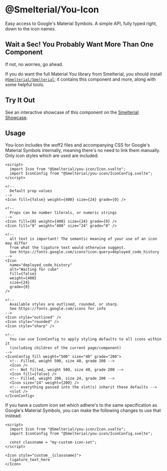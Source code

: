 [`@Smelterial/Smelterial`]: https://npmjs.com/package/@smelterial/smelterial
[Smelterial Showcase]: https://smelterial.dev/showcase/you-icon

# @Smelterial/You-Icon

Easy access to Google's Material Symbols. A simple API, fully typed right,
down to the icon names.

## Wait a Sec! You Probably Want More Than One Component

If not, no worries, go ahead.

If you do want the full Material You library from Smelterial, you should install
[`@Smelterial/Smelterial`]; it contains this component and more, along with some helpful tools.

## Try It Out

See an interactive showcase of this component on the [Smelterial Showcase].

## Usage

You-Icon includes the woff2 files and accompanying CSS for Google's Material Symbols internally,
meaning there's no need to link them manually. Only icon styles which are used are included.

```svelte
<script>
  import Icon from "@Smelterial/you-icon/Icon.svelte";
  import IconConfig from "@Smelterial/you-icon/IconConfig.svelte";
</script>

<!--
  Default prop values
-->
<Icon fill={false} weight={400} size={24} grade={0} />

<!--
  Props can be number literals, or numeric strings
-->
<Icon fill={0} weight={400} size={24} grade={0} />
<Icon fill="0" weight="400" size="24" grade="0" />

<!--
  alt text is important! The semantic meaning of your use of an icon may differ
  from what the ligature text would otherwise suggest.
  See https://fonts.google.com/icons?icon.query=deployed_code_history
-->
<Icon
  name="deployed_code_history"
  alt="Waiting for cube"
  fill={false}
  weight={400}
  size={24}
  grade={0}
/>

<!--
  Available styles are outlined, rounded, or sharp.
  See https://fonts.google.com/icons for info
-->
<Icon style="outlined" />
<Icon style="rounded" />
<Icon style="sharp" />

<!--
  You can use IconConfig to apply styling defaults to all icons within it
  (including children of the current page/component)
-->
<IconConfig fill weight="500" size="40" grade="200">
  <!-- Filled, weight 500, size 40, grade 200 -->
  <Icon />
  <!-- Not filled, weight 500, size 40, grade 200 -->
  <Icon fill={false} />
  <!-- Filled, weight 200, size 24, grade 200 -->
  <Icon size="24" weight={200} />
  <!-- everything passed into the slot(s) inherit these defaults -->
  <slot />
</IconConfig>
```

If you have a custom icon set which adhere's to the same specification as Google's Material Symbols,
you can make the following changes to use that instead:

```svelte
<script>
  import Icon from "@Smelterial/you-icon/Icon.svelte";
  import IconConfig from "@Smelterial/you-icon/IconConfig.svelte";

  const classname = "my-custom-icon-set";
</script>

<Icon style="custom__{classname}">
  ligature_text_here
</Icon>
```
